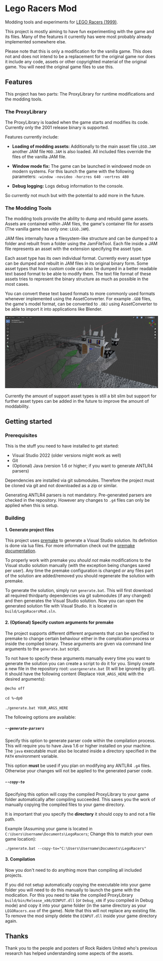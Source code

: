 # Lego Racers Mod

Modding tools and experiments for [LEGO Racers (1999)](https://en.wikipedia.org/wiki/Lego_Racers_(video_game)).

This project is mostly aiming to have fun experimenting with the game and its files.
Many of the features it currently has were most probably already implemented somewhere else.

Please note that this is only a modification for the vanilla game.
This does not and does not intend to be a replacement for the original game nor does it include any code, assets or other copyrighted material of the original game.
You will need the original game files to use this.

## Features

This project has two parts: The ProxyLibrary for runtime modifications and the modding tools.

### The ProxyLibrary

The ProxyLibrary is loaded when the game starts and modifies its code.
Currently only the 2001 release binary is supported.

Features currently include:
- **Loading of modding assets:** Additionally to the main asset file `LEGO.JAM` another JAM file `MOD.JAM` is also loaded.
All included files override the files of the vanilla JAM file.

- **Window mode fix:** The game can be launched in windowed mode on modern systems.
For this launch the game with the following parameters: `-window -novideo -horzres 640 -vertres 480`

- **Debug logging:** Logs debug information to the console.

So currently not much but with the potential to add more in the future.

### The Modding Tools

The modding tools provide the ability to dump and rebuild game assets.
Assets are contained within JAM files, the game's container file for assets (The vanilla game has only one: `LEGO.JAM`).

JAM files internally have a filesystem-like structure and can be dumped to a folder and rebuilt from a folder using the JamFileTool.
Each file inside a JAM file represents an asset with the extension specifying the asset type.

Each asset type has its own individual format.
Currently every asset type can be dumped and rebuilt in JAM files in its original binary form.
Some asset types that have custom code can also be dumped in a better readable text based format to be able to modify them.
The text file format of these assets tries to represent the binary structure as much as possible in the most cases.

You can convert these text based formats to more commonly used formats whenever implemented using the AssetConverter.
For example `.GDB` files, the game's model format, can be converted to `.OBJ` using AssetConverter to be able to import it into applications like Blender.

![Model export demonstration](docs/assets/ModelExport.png)

Currently the amount of support asset types is still a bit slim but support for further asset types can be added in the future to improve the amount of moddability.

## Getting started

### Prerequisites

This is the stuff you need to have installed to get started:

- Visual Studio 2022 (older versions might work as well)
- Git
- (Optional) Java (version 1.6 or higher; if you want to generate ANTLR4 parsers)

Dependencies are installed via git submodules.
Therefore the project must be cloned via git and not downloaded as a zip or similar.

Generating ANTLR4 parsers is not mandatory.
Pre-generated parsers are checked in the repository.
However any changes to `.g4` files can only be applied when this is setup.

### Building

#### 1. Generate project files

This project uses [premake](https://premake.github.io) to generate a Visual Studio solution.
Its definition is done via lua files.
For more information check out the [premake documentation](https://premake.github.io/docs/).

To properly work with premake you *should not* make modifications to the Visual studio solution manually (with the exception being changes saved per user).
Any time the premake configuration is changed *or* any files part of the solution are added/removed you should regenerate the solution with premake.

To generate the solution, simply run `generate.bat`.
This will first download all required thirdparty dependencies via git submodules (if any changed) and then generates the Visual Studio solution.
Now you can open the generated solution file with Visual Studio.
It is located in `build/LegoRacersMod.sln`.

#### 2. (Optional) Specify custom arguments for premake

The project supports different different arguments that can be specified to premake to change certain behaviour either in the complication process or inside the compiled binary.
These arguments are given via command line arguments to the `generate.bat` script.

To not have to specify these arguments manually every time you want to generate the solution you can create a script to do it for you.
Simply create a new file in the repository root: `usergenerate.bat` (It will be ignored by git).
It should have the following content (Replace `YOUR_ARGS_HERE` with the desired arguments):
```batch
@echo off

cd %~dp0

./generate.bat YOUR_ARGS_HERE
```

The following options are available:

##### `--generate-parsers`

Specify this option to generate parser code within the compilation process.
This will require you to have Java 1.6 or higher installed on your machine.
The `java` executable must also be located inside a directory specified in the `PATH` environment variable.

This option **must** be used if you plan on modifying any ANTLR4 `.g4` files.
Otherwise your changes will not be applied to the generated parser code.

##### `--copy-to`

Specifying this option will copy the compiled ProxyLibrary to your game folder automatically after compiling succeeded.
This saves you the work of manually copying the compiled files to your game directory.

It is important that you specify the **directory** it should copy to and not a file path.

Example (Assuming your game is located in `C:\Users\Username\Documents\LegoRacers`; Change this to match your own game location):
```batch
./generate.bat --copy-to="C:\Users\Username\Documents\LegoRacers"
```

#### 3. Compilation

Now you don't need to do anything more than compiling all included projects.

If you did not setup automatically copying the executable into your game folder you will need to do this manually to launch the game with the modication.
For this you need to take the compiled ProxyLibrary `build/bin/Release_x86/DINPUT.dll` (or `Debug_x86` if you compiled in Debug mode) and copy it into your game folder (in the same directory as your `LEGORacers.exe` of the game).
Note that this will not replace any existing file.
To remove the mod simply delete the `DINPUT.dll` inside your game directory again.


## Thanks

Thank you to the people and posters of Rock Raiders United who's previous research has helped understanding some aspects of the assets.